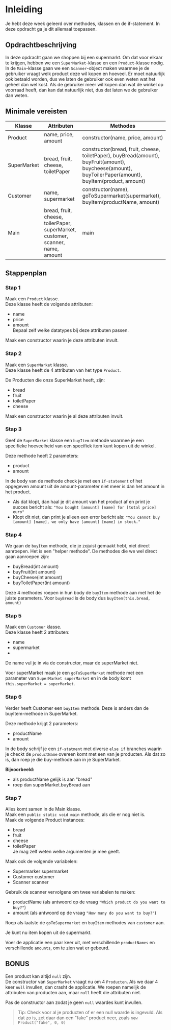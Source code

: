 
# Inleiding

Je hebt deze week geleerd over methodes, klassen en de if-statement. In deze opdracht ga je dit allemaal toepassen.


## Opdrachtbeschrijving

In deze opdracht gaan we shoppen bij een supermarkt.
Om dat voor elkaar te krijgen, hebben we een `SuperMarket`-klasse en een `Product`-klasse nodig.
In de `Main`-klasse gaan we een `Scanner`-object maken waarmee je de gebruiker vraagt welk product deze wil kopen en hoeveel.
Er moet natuurlijk ook betaald worden, dus we laten de gebruiker ook even weten wat het geheel dan wel kost.
Als de gebruiker meer wil kopen dan wat de winkel op voorraad heeft, dan kan dat natuurlijk niet, dus dat laten we de gebruiker dan weten.

## Minimale vereisten

| Klasse      | Attributen                                                                      | Methodes  |
|-------------|---------------------------------------------------------------------------------|-------------------------------------------------------------------------------------------------------------------------------------------------------|
| Product     | name, price, amount                                                             | constructor(name, price, amount)  |
| SuperMarket | bread, fruit, cheese, toiletPaper                                               | constructor(bread, fruit, cheese, toiletPaper), buyBread(amount), buyFruit(amount), buycheese(amount), buyToilerPaper(amount), buyItem(product, amount) |
| Customer    | name, supermarket                                                               | constructor(name), goToSupermarket(supermarket), buyItem(productName, amount)   |
|Main| bread, fruit, cheese, toilerPaper, superMarket, customer, scanner, name, amount | main|



## Stappenplan

### Stap 1
Maak een `Product` klasse.  
Deze klasse heeft de volgende attributen: 
- name
- price
- amount  
Bepaal zelf welke datatypes bij deze attributen passen.

Maak een constructor waarin je deze attributen invult.

### Stap 2
Maak een `SuperMarket` klasse.  
Deze klasse heeft de 4 attributen van het type `Product`.  

De Producten die onze SuperMarket heeft, zijn:
- bread
- fruit
- toiletPaper
- cheese

Maak een constructor waarin je al deze attributen invult.

### Stap 3
Geef de `SuperMarket` klasse een `buyItem` methode waarmee je een specifieke hoeveelheid van een specifiek item kunt kopen uit de winkel.  

Deze methode heeft 2 parameters: 
- product
- amount  

In de body van de methode check je met een `if-statement` of het opgegeven amount uit de amount-parameter niet meer is dan het amount in het product. 
- Als dat klopt, dan haal je dit amount van het product af en print je succes bericht als: `"You bought [amount] [name] for [total price] euro"`
- Klopt dit niet, dan print je alleen een error bericht als: `"You cannot buy [amount] [name], we only have [amount] [name] in stock."`

### Stap 4
We gaan de `buyItem` methode, die je zojuist gemaakt hebt, niet direct aanroepen. Het is een "helper methode". De methodes die we wel direct gaan aanroepen zijn: 
- buyBread(int amount)
- buyFruit(int amount)
- buyCheese(int amount)
- buyToiletPaper(int amount)

Deze 4 methodes roepen in hun body de `buyItem` methode aan met het de juiste parameters. Voor `buyBread` is de body dus `buyItem(this.bread, amount)`

### Stap 5
Maak een `Customer` klasse.  
Deze klasse heeft 2 attributen: 
- name
- supermarket  
- 
De name vul je in via de constructor, maar de superMarket niet. 

Voor superMarket maak je een `goToSuperMarket` methode met een parameter van `SuperMarket superMarket` en in de body komt `this.superMarket = superMarket`. 


### Stap 6
Verder heeft Customer een `buyItem` methode. Deze is anders dan de buyItem-methode in SuperMarket. 

Deze methode krijgt 2 parameters: 
- productName
- amount

In de body schrijf je een `if-statment` met diverse `else if` branches waarin je checkt de `productName` overeen komt met een van je producten. Als dat zo is, dan roep je die buy-methode aan in je SuperMarket.

__Bijvoorbeeld:__  
- als productName gelijk is aan "bread"
- roep dan superMarket.buyBread aan

### Stap 7
Alles komt samen in de Main klasse.  
Maak een `public static void main` methode, als die er nog niet is.  
Maak de volgende Product instances: 
- bread
- fruit
- cheese
- toiletPaper  
Je mag zelf weten welke argumenten je mee geeft.

Maak ook de volgende variabelen:
- Supermarker supermarket
- Customer customer
- Scanner scanner  

Gebruik de scanner vervolgens om twee variabelen te maken:
- productName (als antwoord op de vraag `"Which product do you want to buy?"`)
- amount  (als antwoord op de vraag `"How many do you want to buy?"`)

Roep als laatste de `goToSupermarket` en `buyItem` methodes van `customer` aan.

Je kunt nu item kopen uit de supermarkt.

Voer de applicatie een paar keer uit, met verschillende `productNames` en verschillende `amounts`, om te zien wat er gebeurd.


## BONUS
Een product kan altijd `null` zijn.  
De constructor van `SuperMarket` vraagt nu om 4 `Producten`.
Als we daar 4 keer `null` invullen, dan crasht de applicatie. 
We roepen namelijk de attributen van producten aan, maar `null` heeft die attributen niet. 

Pas de constructor aan zodat je geen `null` waardes kunt invullen. 

> Tip: Check voor al je producten of er een null waarde is ingevuld. Als dat zo is, zet daar dan een "fake" product neer, zoals `new Product("fake", 0, 0)`

